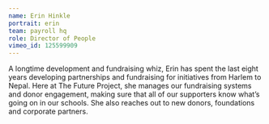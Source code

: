 ```yaml
---
name: Erin Hinkle
portrait: erin
team: payroll hq
role: Director of People
vimeo_id: 125599909
---
```


A longtime development and fundraising whiz, Erin has spent the last eight years developing partnerships and fundraising for initiatives from Harlem to Nepal. Here at The Future Project, she manages our fundraising systems and donor engagement, making sure that all of our supporters know what’s going on in our schools. She also reaches out to new donors, foundations and corporate partners.